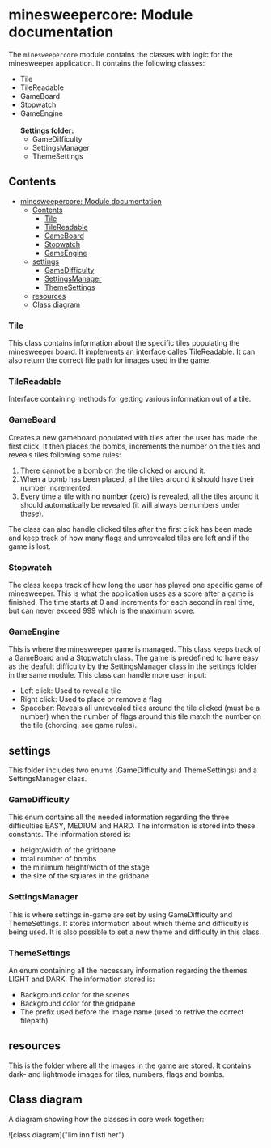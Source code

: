 # minesweepercore: Module documentation

The `minesweepercore` module contains the classes with logic for the minesweeper application. It contains the following classes:

- Tile
- TileReadable
- GameBoard
- Stopwatch
- GameEngine
<br /><br />
**Settings folder:**
    - GameDifficulty
    - SettingsManager
    - ThemeSettings

## Contents

- [minesweepercore: Module documentation](#minesweepercore-module-documentation)
  - [Contents](#contents)
    - [Tile](#tile)
    - [TileReadable](#tilereadable)
    - [GameBoard](#gameboard)
    - [Stopwatch](#stopwatch)
    - [GameEngine](#gameengine)
  - [settings](#settings)
    - [GameDifficulty](#gamedifficulty)
    - [SettingsManager](#settingsmanager)
    - [ThemeSettings](#themesettings)
  - [resources](#resources)
  - [Class diagram](#class-diagram)

### Tile

This class contains information about the specific tiles populating the minesweeper board. It implements an interface calles TileReadable. It can also return the correct file path for images used in the game.

### TileReadable

Interface containing methods for getting various information out of a tile.

### GameBoard

Creates a new gameboard populated with tiles after the user has made the first click. It then places the bombs, increments the number on the tiles and reveals tiles following some rules:

1. There cannot be a bomb on the tile clicked or around it.
2. When a bomb has been placed, all the tiles around it should have their number incremented.
3. Every time a tile with no number (zero) is revealed, all the tiles around it should automatically be revealed (it will always be numbers under these).

The class can also handle clicked tiles after the first click has been made and keep track of how many flags and unrevealed tiles are left and if the game is lost.

### Stopwatch

The class keeps track of how long the user has played one specific game of minesweeper. This is what the application uses as a score after a game is finished. The time starts at 0 and increments for each second in real time, but can never exceed 999 which is the maximum score.

### GameEngine

This is where the minesweeper game is managed. This class keeps track of a GameBoard and a Stopwatch class. The game is predefined to have easy as the deafult difficulty by the SettingsManager class in the settings folder in the same module. This class can handle more user input:

- Left click: Used to reveal a tile
- Right click: Used to place or remove a flag
- Spacebar: Reveals all unrevealed tiles around the tile clicked (must be a number) when the number of flags around this tile match the number on the tile (chording, see game rules).

## settings

This folder includes two enums (GameDifficulty and ThemeSettings) and a SettingsManager class.

### GameDifficulty

This enum contains all the needed information regarding the three difficulties EASY, MEDIUM and HARD. The information is stored into these constants. The information stored is:

- height/width of the gridpane
- total number of bombs
- the minimum height/width of the stage
- the size of the squares in the gridpane.

### SettingsManager

This is where settings in-game are set by using GameDifficulty and ThemeSettings. It stores information about which theme and difficulty is being used. It is also possible to set a new theme and difficulty in this class.

### ThemeSettings

An enum containing all the necessary information regarding the themes LIGHT and DARK. The information stored is:

- Background color for the scenes
- Background color for the gridpane
- The prefix used before the image name (used to retrive the correct filepath)

## resources

This is the folder where all the images in the game are stored. It contains dark- and lightmode images for tiles, numbers, flags and bombs.

## Class diagram

A diagram showing how the classes in core work together:

![class diagram]("lim inn filsti her")